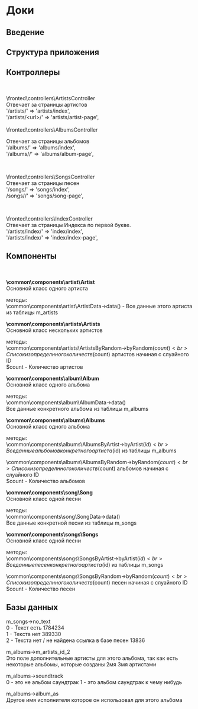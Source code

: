
<h1>Доки</h1>
<h2 align="left">Введение </h2>


<h2 align="left">Структура приложения</h2>

<h2 align="left">Контроллеры</h2> <br>

\fronted\controllers\ArtistsController<br>
Отвечает за страницы артистов<br>
'/artists/' => 'artists/index',<br>
'/artists/\<url\>/' => 'artists/artist-page',<br>
<br>
\fronted\controllers\AlbumsController<br>

Отвечает за страницы альбомов<br>
'/albums/' => 'albums/index',<br>
'/albums/<url>/' => 'albums/album-page',<br>

<br>

\fronted\controllers\SongsController<br>
Отвечает за страницы песен<br>
'/songs/' => 'songs/index',<br>
/songs/<url>/' => 'songs/song-page',<br>

<br>

\fronted\controllers\IndexController<br>
Отвечает за страницы Индекса по первой букве.<br>
'/artists/index/' => 'index/index',<br>
'/artists/index/<url>' => 'index/index-page',<br>


<h2 align="left">Компоненты</h2><br>

<b>\common\components\artist\Artist</b><br>
Основной класс одного артиста<br>

методы:<br>
\common\components\artist\ArtistData->data() - Все данные этого артиста из таблицы m_artists<br>



<b>\common\components\artists\Artists</b><br>
Основной класс нескольких артистов<br>

методы:<br>
\common\components\artists\ArtistsByRandom->byRandom($count)<br>
Список из определнного количеств($count) артистов начиная с слуайного ID<br>
$count - Количество артистов<br>

 
<b>\common\components\album\Album</b><br>
Основной класс одного альбома<br>

методы:<br>
\common\components\album\AlbumData->data()<br>
Все данные конкретного альбома из таблицы m_albums<br>


<b>\common\components\albums\Albums</b><br>
Основной класс одного альбома<br>

методы:<br>
\common\components\albums\AlbumsByArtist->byArtist($id)<br>
Все данные альбомов конкретного артиста($id) из таблицы m_albums<br>

\common\components\albums\AlbumsByRandom->byRandom($count)<br>
Список из определнного количеств($count) альбомов начиная с слуайного ID<br>
$count - Количество альбомов<br>


<b>\common\components\song\Song</b><br>
Основной класс одной песни<br>

методы:<br>
\common\components\song\SongData->data()<br>
Все данные конкретной песни из таблицы m_songs<br>


<b>\common\components\songs\Songs</b><br>
Основной класс одной песни<br>

методы:<br>
\common\components\songs\SongsByArtist->byArtist($id)<br>
Все данные песен конкретного артиста($id) из таблицы m_songs<br>

\common\components\songs\SongsByRandom->byRandom($count)<br>
Список из определнного количеств($count) песен начиная с слуайного ID<br>
$count - Количество песен<br>

<h2 align="left">Базы данных </h2>

m_songs->no_text<br>
0 - Текст есть 1784234<br>
1 - Текста нет 389330<br>
2 - Текста нет / не найдена ссылка в базе песен  13836<br>

m_albums->m_artists_id_2<br>
Это поле дополнительные артисты для этого альбома, так как есть некоторые альбомы, которые созданы 2мя 3мя артистами


m_albums->soundtrack<br>
0 - это не альбом саундтрак
1 - это альбом саундтрак к чему нибудь

m_albums->album_as<br>
Другое имя исполнителя которое он использовал для этого альбома